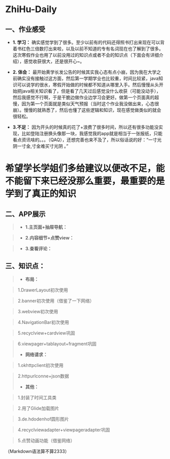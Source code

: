 # ZhiHu-Daily
## 一、作业感受
- **1. 学习：** 确实感觉学到了很多。至少以前有的代码还得照书打出来现在可以背着书红色三倍数打出来啦，以及以前不知道的专有名词现在也了解到了很多。这次寒假作业也用了以前没用过的知识点或者不会的知识点（下面会有详细介绍），感觉收获很大，还是很开心~。

- **2. 体会：** 最开始黄学长发公告的时候其实我心态有点小崩，因为我在大学之前确实没有接触过这方面，然后第一学期学业也比较重，时间比较紧，java知识可以说学的很水，寒假开始做的时候都不知道从哪里入手。然后慢慢从头开始把java相关知识看了，但是看了几天过后感觉没什么收获（可能没动手），然后我感觉不行啊，于是干脆边做作业边学习会更好。做第一个页面真的超慢，因为第一个页面就是类似天气预报（当时这个作业我没做出来，心态很崩）。慢慢的就熟悉了，然后也懂了这些逻辑和知识，现在感觉做类似的就会很轻松。

- **3.不足：** 因为开头的时候真的花了+浪费了很多时间，所以还有很多功能没实现，比如登陆注册换头像那一块，我感觉我的app就是相当于一张报纸，只能看点资讯啥的。。。（QAQ），还想完善也来不及了，所以俗话说的好：“一寸光阴一寸金,寸金难买寸光阴 。”


# 希望学长学姐们多给建议以便改不足，能不能留下来已经没那么重要，最重要的是学到了真正的知识




## 二、APP展示
> - **1.主页面+抽屉导航：**

> - **2.内容细节+点赞view：**

> - **3.查看评论：**


## 三、知识点：
> - **布局：**

> 1.DrawerLayout初次使用

> 2.banner初次使用（借鉴了一下网络）

> 3.webview初次使用

> 4.NavigationBar初次使用

> 5.recyclview+cardview巩固

> 6.viewpager+tablayout+fragment巩固
> - **网络请求：**

> 1.okhttpclient初次使用

> 2.httpurlconne+json数据
> - **其他：**

> 1.封装了时间工具类

> 2.用了Glide加载图片

> 3.de.hdodenhof圆形图片

> 4.recyclviewadapter+viewpageradapter巩固

> 5.点赞动画功能（借鉴网络）


（Markdown语法算不算2333）
